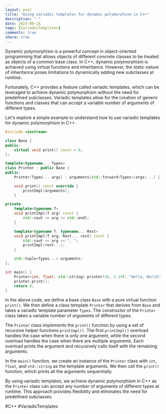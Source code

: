 ```yaml
---
layout: post
title: "Using variadic templates for dynamic polymorphism in C++"
description: " "
date: 2023-09-14
tags: [VariadicTemplates]
comments: true
share: true
---
```


Dynamic polymorphism is a powerful concept in object-oriented programming that allows objects of different concrete classes to be treated as objects of a common base class. In C++, dynamic polymorphism is achieved using virtual functions and inheritance. However, the static nature of inheritance poses limitations to dynamically adding new subclasses at runtime.

Fortunately, C++ provides a feature called variadic templates, which can be leveraged to achieve dynamic polymorphism without the need for predefined subclasses. Variadic templates allow for the creation of generic functions and classes that can accept a variable number of arguments of different types.

Let's explore a simple example to understand how to use variadic templates for dynamic polymorphism in C++.

```cpp
#include <iostream>

class Base {
public:
    virtual void print() const = 0;
};

template<typename... Types>
class Printer : public Base {
public:
    Printer(Types... args) : arguments(std::forward<Types>(args)...) {}

    void print() const override {
        printImpl(arguments);
    }

private:
    template<typename T>
    void printImpl(T arg) const {
        std::cout << arg << std::endl;
    }

    template<typename T, typename... Rest>
    void printImpl(T arg, Rest... rest) const {
        std::cout << arg << ", ";
        printImpl(rest...);
    }

    std::tuple<Types...> arguments;
};

int main() {
    Printer<int, float, std::string> printer(42, 3.14f, "Hello, World!");
    printer.print();
    return 0;
}
```

In the above code, we define a base class `Base` with a pure virtual function `print()`. We then define a class template `Printer` that derives from `Base` and takes a variadic template parameter `Types`. The constructor of the `Printer` class takes a variable number of arguments of different types.

The `Printer` class implements the `print()` function by using a set of recursive helper functions `printImpl()`. The first `printImpl()` overload handles the case when there is only one argument, while the second overload handles the case when there are multiple arguments. Each overload prints the argument and recursively calls itself with the remaining arguments.

In the `main()` function, we create an instance of the `Printer` class with `int`, `float`, and `std::string` as the template arguments. We then call the `print()` function, which prints all the arguments sequentially.

By using variadic templates, we achieve dynamic polymorphism in C++ as the `Printer` class can accept any number of arguments of different types at runtime. This approach provides flexibility and eliminates the need for predefined subclasses.

#C++ #VariadicTemplates
